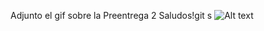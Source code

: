 Adjunto el gif sobre la Preentrega 2 Saludos!git s
![Alt text](<../../Downloads/Gift Preentrega 2.gif>)